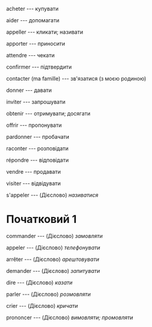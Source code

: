acheter --- купувати



aider --- допомагати



appeller --- кликати; називати



apporter --- приносити



attendre --- чекати



confirmer --- підтвердити



contacter (ma famille) --- зв'язатися (з моєю родиною)



donner --- давати



inviter --- запрошувати



obtenir --- отримувати; досягати



offrir --- пропонувати



pardonner --- пробачати



raconter --- розповідати



répondre --- відповідати



vendre --- продавати



visiter --- відвідувати



s'appeler --- (Дієслово)
*називатися*



# Початковий 1
commander --- (Дієслово)
*замовляти*



appeler --- (Дієслово)
*телефонувати*



arrêter --- (Дієслово)
*арештовувати*



demander --- (Дієслово)
*запитувати*



dire --- (Дієслово)
*казати*



parler --- (Дієслово)
*розмовляти*



crier --- (Дієслово)
*кричати*



prononcer --- (Дієслово)
*вимовляти; промовляти*